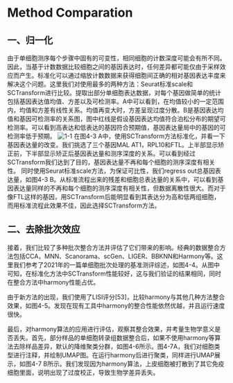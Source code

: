 # Method Comparation
## 一、归一化
由于单细胞测序每个步骤中固有的可变性，相同细胞的计数深度可能会有所不同。因此，当基于计数数据比较细胞之间的基因表达时，任何差异都可能仅由于采样效应而产生。标准化可以通过缩放计数数据来获得细胞间正确的相对基因表达丰度来解决这个问题。这里我们对使用最多的两种方法：Seurat标准scale和SCTransform进行比较。提取出部分单细胞表达数据，对每个基因做简单的统计包括基因表达值均值、方差以及可检测率。A中可以看到，在均值较小的一定范围内，均值和方差有线性关系。均值再变大时，方差呈现过度分散。B是基因表达均值和基因可检测率的关系图，图中红线是假设基因表达均值符合泊松分布的期望可检测率。可以看到高表达和低表达的基因符合预期值，基因表达量局中的基因的可检测率低于预期。
![1-1]()
在图4-3 A中，使用SCTransform方法标准化，并看一下基因表达量的改变。我们挑选了三个基因MAL AT1，RPL10和FTL。上半部显示矫正前，下半部显示矫正后基因表达量和测序深度的关系。可以看到经过SCTransform我们达到了目的，基因表达量不再和每个细胞的测序深度有相关性。
同时使用Seurat标准scale方法，为保证可比性，我们regress out总基因表达量，如图4-3 B。从标准流程出来的残差和细胞总表达量的关系中，可以看到基因表达量同样的不再和每个细胞的测序深度有相关性，但数据离散性很大。而对于像FTL这样的基因，用SCTransform后能明显看到其表达分为高和低两组细胞，而用标准流程此效果不佳，因此选择SCTransform方法。

## 二、去除批次效应
接着，我们比较了多种批次整合方法并评估了它们带来的影响。经典的数据整合方法包括CCA，MNN、Scanorama、scGen、LIGER、BBKNN和Harmony等。这里我们参考了2021年的一篇单细胞批次处理的基准测评综述，如图4-4。从图中可知，在标准化方法中SCTransform性能较好，这与我们验证的结果相同，同时在整合方法中harmony性能占优。

由于新方法的出现，我们使用了LISI评分[53]，比较harmony与其他几种方法整合效果，如图4-5。发现在现有工具中harmony的整合性能依然优越，并且运行速度很快。

最后，对harmony算法的应用进行评估，观察其整合效果，并考量生物学意义是否丢失。首先，部分样品的单细胞转录组数据整合后，如果不使用harmony等算法去除样品差异，默认的降维聚类分群，如图4-6所示。图4-7A，我们对细胞类型进行注释，并绘制UMAP图。在运行harmony后进行聚类，同样进行UMAP展示，如图4-7 B所示。我们发现因为harmony算法，上皮细胞被打散到了其它免疫细胞里面，说明出现了过度校正，导致生物学差异丢失。
